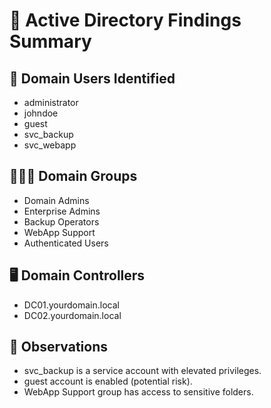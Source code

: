 # 🧠 Active Directory Findings Summary

## 👥 Domain Users Identified
- administrator
- johndoe
- guest
- svc_backup
- svc_webapp

## 🧑‍🤝‍🧑 Domain Groups
- Domain Admins
- Enterprise Admins
- Backup Operators
- WebApp Support
- Authenticated Users

## 🖥️ Domain Controllers
- DC01.yourdomain.local
- DC02.yourdomain.local

## 🔐 Observations
- svc_backup is a service account with elevated privileges.
- guest account is enabled (potential risk).
- WebApp Support group has access to sensitive folders.

